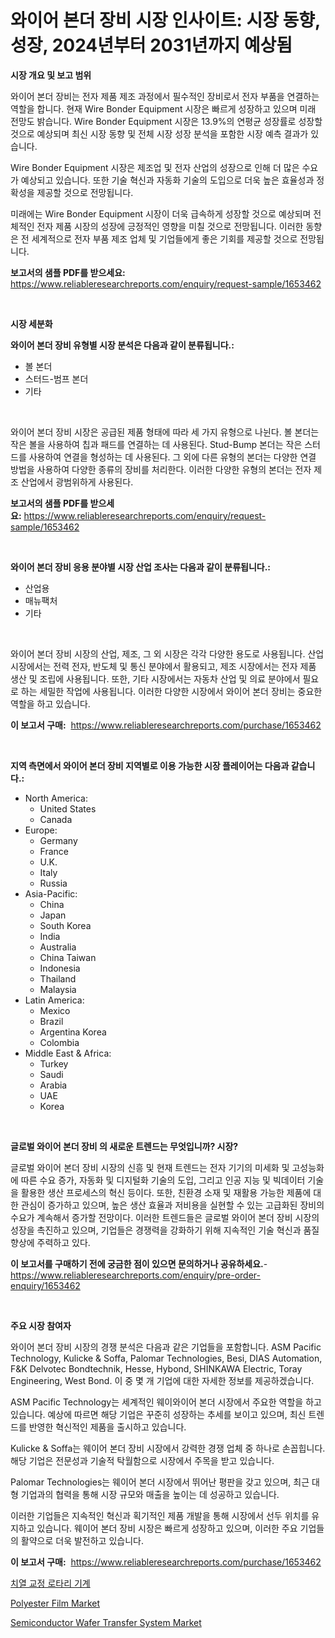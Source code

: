 <p><h1>와이어 본더 장비 시장 인사이트: 시장 동향, 성장, 2024년부터 2031년까지 예상됨</h1></p><p><strong>시장 개요 및 보고 범위</strong></p>
<p><p>와이어 본더 장비는 전자 제품 제조 과정에서 필수적인 장비로서 전자 부품을 연결하는 역할을 합니다. 현재 Wire Bonder Equipment 시장은 빠르게 성장하고 있으며 미래 전망도 밝습니다. Wire Bonder Equipment 시장은 13.9%의 연평균 성장률로 성장할 것으로 예상되며 최신 시장 동향 및 전체 시장 성장 분석을 포함한 시장 예측 결과가 있습니다.</p><p>Wire Bonder Equipment 시장은 제조업 및 전자 산업의 성장으로 인해 더 많은 수요가 예상되고 있습니다. 또한 기술 혁신과 자동화 기술의 도입으로 더욱 높은 효율성과 정확성을 제공할 것으로 전망됩니다.</p><p>미래에는 Wire Bonder Equipment 시장이 더욱 급속하게 성장할 것으로 예상되며 전체적인 전자 제품 시장의 성장에 긍정적인 영향을 미칠 것으로 전망됩니다. 이러한 동향은 전 세계적으로 전자 부품 제조 업체 및 기업들에게 좋은 기회를 제공할 것으로 전망됩니다.</p></p>
<p><strong>보고서의 샘플 PDF를 받으세요:</strong> <a href="https://www.reliableresearchreports.com/enquiry/request-sample/1653462">https://www.reliableresearchreports.com/enquiry/request-sample/1653462</a></p>
<p>&nbsp;</p>
<p><strong>시장 세분화</strong></p>
<p><strong>와이어 본더 장비 유형별 시장 분석은 다음과 같이 분류됩니다.:</strong></p>
<p><ul><li>볼 본더</li><li>스터드-범프 본더</li><li>기타</li></ul></p>
<p>&nbsp;</p>
<p><p>와이어 본더 장비 시장은 공급된 제품 형태에 따라 세 가지 유형으로 나뉜다. 볼 본더는 작은 볼을 사용하여 칩과 패드를 연결하는 데 사용된다. Stud-Bump 본더는 작은 스터드를 사용하여 연결을 형성하는 데 사용된다. 그 외에 다른 유형의 본더는 다양한 연결 방법을 사용하여 다양한 종류의 장비를 처리한다. 이러한 다양한 유형의 본더는 전자 제조 산업에서 광범위하게 사용된다.</p></p>
<p><strong>보고서의 샘플 PDF를 받으세요:</strong>&nbsp;<a href="https://www.reliableresearchreports.com/enquiry/request-sample/1653462">https://www.reliableresearchreports.com/enquiry/request-sample/1653462</a></p>
<p>&nbsp;</p>
<p><strong> 와이어 본더 장비 응용 분야별 시장 산업 조사는 다음과 같이 분류됩니다.:</strong></p>
<p><ul><li>산업용</li><li>매뉴팩처</li><li>기타</li></ul></p>
<p>&nbsp;</p>
<p><p>와이어 본더 장비 시장의 산업, 제조, 그 외 시장은 각각 다양한 용도로 사용됩니다. 산업 시장에서는 전력 전자, 반도체 및 통신 분야에서 활용되고, 제조 시장에서는 전자 제품 생산 및 조립에 사용됩니다. 또한, 기타 시장에서는 자동차 산업 및 의료 분야에서 필요로 하는 세밀한 작업에 사용됩니다. 이러한 다양한 시장에서 와이어 본더 장비는 중요한 역할을 하고 있습니다.</p></p>
<p><strong>이 보고서 구매:</strong>&nbsp; <a href="https://www.reliableresearchreports.com/purchase/1653462">https://www.reliableresearchreports.com/purchase/1653462</a></p>
<p>&nbsp;</p>
<p><strong>지역 측면에서 와이어 본더 장비 지역별로 이용 가능한 시장 플레이어는 다음과 같습니다.:</strong></p>
<p><ul>
    <li>
        North America:
        <ul>
            <li>United States</li>
            <li>Canada</li>
        </ul>
    </li>
    <li>
        Europe:
        <ul>
            <li>Germany</li>
            <li>France</li>
            <li>U.K.</li>
            <li>Italy</li>
            <li>Russia</li>
        </ul>
    </li>
    <li>
        Asia-Pacific:
        <ul>
            <li>China</li>
            <li>Japan</li>
            <li>South Korea</li>
            <li>India</li>
            <li>Australia</li>
            <li>China Taiwan</li>
            <li>Indonesia</li>
            <li>Thailand</li>
            <li>Malaysia</li>
        </ul>
    </li>
    <li>
        Latin America:
        <ul>
            <li>Mexico</li>
            <li>Brazil</li>
            <li>Argentina Korea</li>
            <li>Colombia</li>
        </ul>
    </li>
    <li>
        Middle East & Africa:
        <ul>
            <li>Turkey</li>
            <li>Saudi</li>
            <li>Arabia</li>
            <li>UAE</li>
            <li>Korea</li>
        </ul>
    </li>
    </ul></p>
<p>&nbsp;</p>
<p><strong>글로벌 와이어 본더 장비 의 새로운 트렌드는 무엇입니까? 시장?</strong></p>
<p><p>글로벌 와이어 본더 장비 시장의 신흥 및 현재 트렌드는 전자 기기의 미세화 및 고성능화에 따른 수요 증가, 자동화 및 디지털화 기술의 도입, 그리고 인공 지능 및 빅데이터 기술을 활용한 생산 프로세스의 혁신 등이다. 또한, 친환경 소재 및 재활용 가능한 제품에 대한 관심이 증가하고 있으며, 높은 생산 효율과 저비용을 실현할 수 있는 고급화된 장비의 수요가 계속해서 증가할 전망이다. 이러한 트렌드들은 글로벌 와이어 본더 장비 시장의 성장을 촉진하고 있으며, 기업들은 경쟁력을 강화하기 위해 지속적인 기술 혁신과 품질 향상에 주력하고 있다.</p></p>
<p><strong>이 보고서를 구매하기 전에 궁금한 점이 있으면 문의하거나 공유하세요.</strong>- <a href="https://www.reliableresearchreports.com/enquiry/pre-order-enquiry/1653462">https://www.reliableresearchreports.com/enquiry/pre-order-enquiry/1653462</a></p>
<p>&nbsp;</p>
<p><strong>주요 시장 참여자</strong></p>
<p><p>와이어 본더 장비 시장의 경쟁 분석은 다음과 같은 기업들을 포함합니다. ASM Pacific Technology, Kulicke & Soffa, Palomar Technologies, Besi, DIAS Automation, F&K Delvotec Bondtechnik, Hesse, Hybond, SHINKAWA Electric, Toray Engineering, West Bond. 이 중 몇 개 기업에 대한 자세한 정보를 제공하겠습니다.</p><p>ASM Pacific Technology는 세계적인 웨이와이어 본더 시장에서 주요한 역할을 하고 있습니다. 예상에 따르면 해당 기업은 꾸준히 성장하는 추세를 보이고 있으며, 최신 트렌드를 반영한 혁신적인 제품을 출시하고 있습니다.</p><p>Kulicke & Soffa는 웨이어 본더 장비 시장에서 강력한 경쟁 업체 중 하나로 손꼽힙니다. 해당 기업은 전문성과 기술적 탁월함으로 시장에서 주목을 받고 있습니다.</p><p>Palomar Technologies는 웨이어 본더 시장에서 뛰어난 평판을 갖고 있으며, 최근 대형 기업과의 협력을 통해 시장 규모와 매출을 높이는 데 성공하고 있습니다.</p><p>이러한 기업들은 지속적인 혁신과 획기적인 제품 개발을 통해 시장에서 선두 위치를 유지하고 있습니다. 웨이어 본더 장비 시장은 빠르게 성장하고 있으며, 이러한 주요 기업들의 활약으로 더욱 발전하고 있습니다.</p></p>
<p><strong>이 보고서 구매:</strong>&nbsp;&nbsp;<a href="https://www.reliableresearchreports.com/purchase/1653462">https://www.reliableresearchreports.com/purchase/1653462</a></p>
<p><p><a href="https://medium.com/@goonfghyt6587/%EC%97%94%EB%8F%84%EB%8F%88%ED%8B%B1-%EB%A1%9C%ED%84%B0%EB%A6%AC-%EA%B8%B0%EA%B3%84-%EC%8B%9C%EC%9E%A5-%EC%A0%90%EC%9C%A0%EC%9C%A8-%EB%B3%80%ED%99%94-%EB%B0%8F-%EC%8B%9C%EC%9E%A5-%EC%84%B1%EC%9E%A5-%ED%8A%B8%EB%A0%8C%EB%93%9C-2024-2031-12ac460083cd">치열 교정 로타리 기계</a></p><p><a href="https://eight-handstand-8fb.notion.site/Polyester-Film-Market-Size-Global-Industry-Overview-Market-Segmentation-and-Forecast-2024-to-2031-4c34da6fd1464efb915df8fd33fee15c">Polyester Film Market</a></p><p><a href="https://medium.com/@abigailakonb35/semiconductor-wafer-transfer-system-market-comprehensive-assessment-by-type-application-and-88868bd0e5c8">Semiconductor Wafer Transfer System Market</a></p></p>

